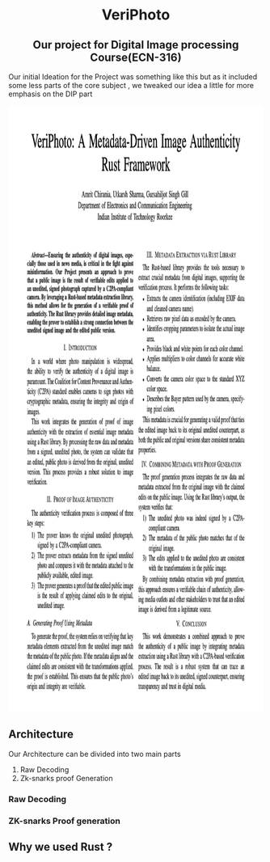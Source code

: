 <h1><center>VeriPhoto</h1>


<h2><center>Our project for Digital Image processing Course(ECN-316)</h2>


Our initial Ideation for the Project was something like this but as it included some less parts of the core subject , we tweaked our idea a little for more emphasis on the DIP part 


<img src="images/DIP.png" height="1200" width="1000">


## Architecture

Our Architecture can be divided into two main parts 
1. Raw Decoding
2. Zk-snarks proof Generation

### Raw Decoding 


### ZK-snarks Proof generation



## Why we used Rust ? 

